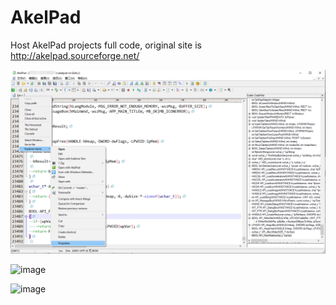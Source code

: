 AkelPad
=======

Host AkelPad projects full code, original site is http://akelpad.sourceforge.net/

![image](sample.png)

![image](https://a.fsdn.com/con/app/proj/akelpad/screenshots/311643.jpg/max/max/1)

![image](https://a.fsdn.com/con/app/proj/akelpad/screenshots/251378.jpg/max/max/1)
